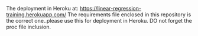The deployment in Heroku at: https://linear-regression-training.herokuapp.com/
The requirements file enclosed in this repository is the correct one..please use this for deployment in Heroku.
DO not forget the proc file inclusion.
